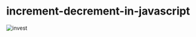 # increment-decrement-in-javascript

![invest](https://user-images.githubusercontent.com/84727061/195024003-4c4147f9-bc23-4eef-bd1c-afd75acbf135.PNG)
